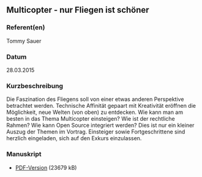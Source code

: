 
 
## Multicopter - nur Fliegen ist schöner


### Referent(en)
 Tommy Sauer

### Datum
 28.03.2015

### Kurzbeschreibung
 Die Faszination des Fliegens soll von einer etwas anderen Perspektive betrachtet werden. Technische Affinität gepaart mit Kreativität eröffnen die Möglichkeit, neue Welten (von oben) zu entdecken. Wie kann man am besten in das Thema Multicopter einsteigen? Wie ist der rechtliche Rahmen? Wie kann Open Source integriert werden? Dies ist nur ein kleiner Auszug der Themen im Vortrag. Einsteiger sowie Fortgeschrittene sind herzlich eingeladen, sich auf den Exkurs einzulassen.


### Manuskript

          
* [PDF-Version](/download/Vortraege/Multicopter_LIT_2015.pdf) (23679 kB)
                 
      
  

